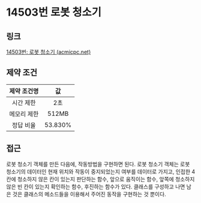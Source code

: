 # 14503번 로봇 청소기

## 링크

[14503번: 로봇 청소기 (acmicpc.net)](https://www.acmicpc.net/problem/14503)

## 제약 조건

| 제약 조건명 |   값    |
| :---------: | :-----: |
|  시간 제한  |   2초   |
| 메모리 제한 |  512MB  |
|  정답 비율  | 53.830% |

## 접근

로봇 청소기 객체를 만든 다음에, 작동방법을 구현하면 된다. 로봇 청소기 객체는 로봇 청소기의 데이터인 현재 위치와 작동이 중지되었는지 여부를 데이터로 가지고, 인접한 4칸에 청소하지 않은 칸이 있는지 판단하는 함수, 앞으로 움직이는 함수, 앞쪽에 청소하지 않은 빈 칸이 있는지 확인하는 함수, 후진하는 함수가 있다. 클래스를 구성하고 나면 남은 것은 클래스의 메소드들을 이용해서 주어진 동작을 구현하는 것 뿐이다.
